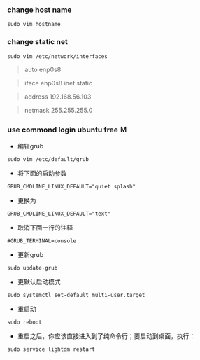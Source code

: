 ### change host name

`sudo vim hostname`

### change static net

`sudo vim /etc/network/interfaces`

> auto enp0s8

> iface enp0s8 inet static

> address 192.168.56.103

> netmask 255.255.255.0

### use commond login ubuntu free Ｍ

- 编辑grub

`sudo vim /etc/default/grub`

- 将下面的启动参数

`GRUB_CMDLINE_LINUX_DEFAULT="quiet splash"`

- 更换为

`GRUB_CMDLINE_LINUX_DEFAULT="text"`

- 取消下面一行的注释

`#GRUB_TERMINAL=console`

- 更新grub

`sudo update-grub`

- 更默认启动模式

`sudo systemctl set-default multi-user.target`

- 重启动

`sudo reboot`

- 重启之后，你应该直接进入到了纯命令行；要启动到桌面，执行：

`sudo service lightdm restart`

